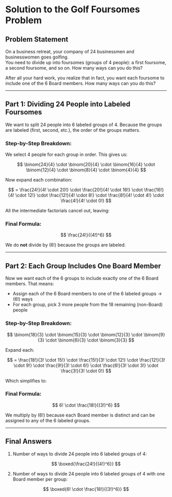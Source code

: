 # Solution to the Golf Foursomes Problem


## Problem Statement


On a business retreat, your company of 24 businessmen and businesswomen goes golfing.  
You need to divide up into foursomes (groups of 4 people): a first foursome, a second foursome, and so on. How many ways can you do this?


After all your hard work, you realize that in fact, you want each foursome to include one of the 6 Board members. How many ways can you do this?


---


## Part 1: Dividing 24 People into Labeled Foursomes


We want to split 24 people into 6 labeled groups of 4. Because the groups are labeled (first, second, etc.), the order of the groups matters.


### Step-by-Step Breakdown:


We select 4 people for each group in order. This gives us:


$$
\binom{24}{4} \cdot \binom{20}{4} \cdot \binom{16}{4} \cdot \binom{12}{4} \cdot \binom{8}{4} \cdot \binom{4}{4}
$$


Now expand each combination:


$$
= \frac{24!}{4! \cdot 20!} \cdot \frac{20!}{4! \cdot 16!} \cdot \frac{16!}{4! \cdot 12!} \cdot \frac{12!}{4! \cdot 8!} \cdot \frac{8!}{4! \cdot 4!} \cdot \frac{4!}{4! \cdot 0!}
$$


All the intermediate factorials cancel out, leaving:


### Final Formula:


$$
\frac{24!}{(4!)^6}
$$


We do **not** divide by \(6!\) because the groups are labeled.


---


## Part 2: Each Group Includes One Board Member


Now we want each of the 6 groups to include exactly one of the 6 Board members. That means:


- Assign each of the 6 Board members to one of the 6 labeled groups -> \(6!\) ways
- For each group, pick 3 more people from the 18 remaining (non-Board) people


### Step-by-Step Breakdown:


$$
\binom{18}{3} \cdot \binom{15}{3} \cdot \binom{12}{3} \cdot \binom{9}{3} \cdot \binom{6}{3} \cdot \binom{3}{3}
$$


Expand each:


$$
= \frac{18!}{3! \cdot 15!} \cdot \frac{15!}{3! \cdot 12!} \cdot \frac{12!}{3! \cdot 9!} \cdot \frac{9!}{3! \cdot 6!} \cdot \frac{6!}{3! \cdot 3!} \cdot \frac{3!}{3! \cdot 0!}
$$



Which simplifies to:


### Final Formula:


$$
6! \cdot \frac{18!}{(3!)^6}
$$


We multiply by \(6!\) because each Board member is distinct and can be assigned to any of the 6 labeled groups.


---


## Final Answers


1. Number of ways to divide 24 people into 6 labeled groups of 4:


$$
\boxed{\frac{24!}{(4!)^6}}
$$


2. Number of ways to divide 24 people into 6 labeled groups of 4 with one Board member per group:


$$
\boxed{6! \cdot \frac{18!}{(3!)^6}}
$$
